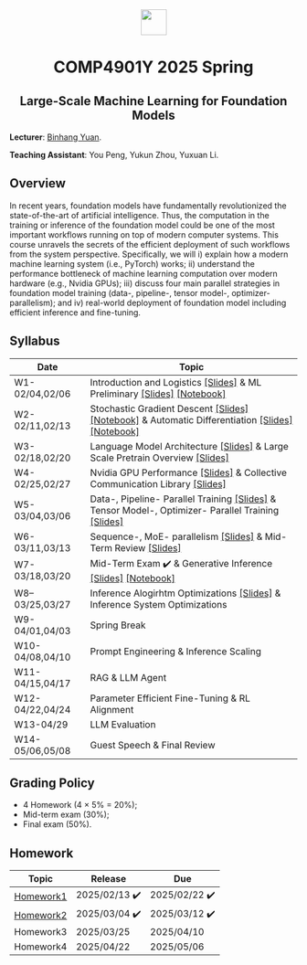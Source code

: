 <div style="text-align:center">
<a href="https://hkust.edu.hk/"><img src="https://hkust.edu.hk/sites/default/files/images/UST_L3.svg" height="45"></a>


# COMP4901Y 2025 Spring

</div>

<h2 style="text-align: center;"> Large-Scale Machine Learning for Foundation Models </h2>

**Lecturer**: [Binhang Yuan](https://binhangyuan.github.io/site/). 

**Teaching Assistant**: You Peng, Yukun Zhou, Yuxuan Li.


## Overview

In recent years, foundation models have fundamentally revolutionized the state-of-the-art of artificial intelligence. Thus, the computation in the training or inference of the foundation model could be one of the most important workflows running on top of modern computer systems. This course unravels the secrets of the efficient deployment of such workflows from the system perspective. Specifically, we will i) explain how a modern machine learning system (i.e., PyTorch) works; ii) understand the performance bottleneck of machine learning computation over modern hardware (e.g., Nvidia GPUs); iii) discuss four main parallel strategies in foundation model training (data-, pipeline-, tensor model-, optimizer- parallelism); and iv) real-world deployment of foundation model including efficient inference and fine-tuning. 




## Syllabus 

| Date | Topic |
|-----|------|
|W1-02/04,02/06 | Introduction and Logistics [[Slides]](https://github.com/Relaxed-System-Lab/HKUST-COMP4901Y-2025spring/blob/main/Lecture%201%20-%20Introduction%20and%20Logistics.pdf)  &  ML Preliminary [[Slides]](https://github.com/Relaxed-System-Lab/HKUST-COMP4901Y-2025spring/blob/main/Lecture%202%20-%20Machine%20Learning%20Preliminary.pdf) [[Notebook]](https://github.com/Relaxed-System-Lab/HKUST-COMP4901Y-2025spring/blob/main/lecture-notebook/Lecture-2.ipynb) |
|W2-02/11,02/13 | Stochastic Gradient Descent [[Slides]](https://github.com/Relaxed-System-Lab/HKUST-COMP4901Y-2025spring/blob/main/Lecture%203%20-%20Stochastic%20Gradient%20Descent.pdf) [[Notebook]](https://github.com/Relaxed-System-Lab/HKUST-COMP4901Y-2025spring/blob/main/lecture-notebook/Lecture-3.ipynb) & Automatic Differentiation [[Slides]](https://github.com/Relaxed-System-Lab/HKUST-COMP4901Y-2025spring/blob/main/Lecture%204%20-%20Automatic%20Differentiation.pdf) [[Notebook]](https://github.com/Relaxed-System-Lab/HKUST-COMP4901Y-2025spring/blob/main/lecture-notebook/Lecture-4.ipynb) |
|W3-02/18,02/20 | Language Model Architecture [[Slides]](https://github.com/Relaxed-System-Lab/HKUST-COMP4901Y-2025spring/blob/main/Lecture%205%20-%20Language%20Model%20Architecture.pdf) & Large Scale Pretrain Overview [[Slides]](https://github.com/Relaxed-System-Lab/HKUST-COMP4901Y-2025spring/blob/main/Lecture%206%20-%20LLM%20Pretraining.pdf) |
|W4-02/25,02/27 | Nvidia GPU Performance [[Slides]](https://github.com/Relaxed-System-Lab/HKUST-COMP4901Y-2025spring/blob/main/Lecture%207%20-%20Nvidia%20GPU%20Performance.pdf)  & Collective Communication Library [[Slides]](https://github.com/Relaxed-System-Lab/HKUST-COMP4901Y-2025spring/blob/main/Lecture%208%20-%20Nvidia%20Collective%20Communication%20Library.pdf)  |
|W5-03/04,03/06 | Data-, Pipeline- Parallel Training [[Slides]](https://github.com/Relaxed-System-Lab/HKUST-COMP4901Y-2025spring/blob/main/Lecture%209%20-%20Data%20and%20Pipeline%20Parallel%20Training.pdf) & Tensor Model-, Optimizer- Parallel Training [[Slides]](https://github.com/Relaxed-System-Lab/HKUST-COMP4901Y-2025spring/blob/main/Lecture%2010%20-%20Tensor%20Model%20and%20Optimizer%20Parallel%20Training.pdf) |
|W6-03/11,03/13 | Sequence-, MoE- parallelism [[Slides]](https://github.com/Relaxed-System-Lab/HKUST-COMP4901Y-2025spring/blob/main/Lecture%2011%20-%20MoE%20and%20Sequence%20Parallelism.pdf) & Mid-Term Review [[Slides]](https://github.com/Relaxed-System-Lab/HKUST-COMP4901Y-2025spring/blob/main/Lecture%2012%20-%20Midterm%20Review.pdf) |
|W7-03/18,03/20 | Mid-Term Exam :heavy_check_mark: & Generative Inference [[Slides]](https://github.com/Relaxed-System-Lab/HKUST-COMP4901Y-2025spring/blob/main/Lecture%2013%20-%20Generative%20Inference%20Overview.pdf)  [[Notebook]](https://github.com/Relaxed-System-Lab/HKUST-COMP4901Y-2025spring/blob/main/lecture-notebook/Lecture-13.ipynb)  |
|W8–03/25,03/27 | Inference Alogirhtm Optimizations [[Slides]](https://github.com/Relaxed-System-Lab/HKUST-COMP4901Y-2025spring/blob/main/Lecture%2014%20-%20Generative%20Inference%20Algorithm%20Optimization.pdf) & Inference System Optimizations |
|W9-04/01,04/03 | Spring Break |
|W10-04/08,04/10 | Prompt Engineering & Inference Scaling |
|W11-04/15,04/17 | RAG  &  LLM Agent  |
|W12-04/22,04/24 | Parameter Efficient Fine-Tuning & RL Alignment |
|W13-04/29       | LLM Evaluation  |
|W14-05/06,05/08 | Guest Speech & Final Review|


## Grading Policy
- 4 Homework (4 $\times$ 5% $=$ 20%);
- Mid-term exam (30%);
- Final exam (50%).

## Homework 
| Topic | Release |   Due   |
|-------|---------|---------|
| [Homework1](https://github.com/Relaxed-System-Lab/HKUST-COMP4901Y-2025spring/tree/main/homework1) |2025/02/13 :heavy_check_mark: | 2025/02/22 :heavy_check_mark:|
| [Homework2](https://github.com/Relaxed-System-Lab/HKUST-COMP4901Y-2025spring/tree/main/homework2) |2025/03/04 :heavy_check_mark: | 2025/03/12 :heavy_check_mark: |
| Homework3 |2025/03/25 | 2025/04/10 |
| Homework4 |2025/04/22 | 2025/05/06 |




